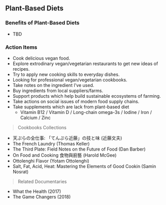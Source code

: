 ## Plant-Based Diets

### Benefits of Plant-Based Diets
- TBD

### Action Items
- Cook delicious vegan food. 
- Explore extrodinary vegan/vegetarian restaurants to get new ideas of recipes.
- Try to apply new cooking skills to everyday dishes.
- Looking for professional vegan/vegetarian cookbooks.  
- Take notes on the ingredient I've used.
- Buy ingredients from local suppliers/farms.
- Support products which help build sustainable ecosystems of farming.
- Take actions on social issues of modern food supply chains.   
- Take supplements which are lack from plant-based diet
  - Vitamin B12 / Vitamin D / Long-chain omega-3s / Iodine / Iron / Calcium / Zinc

> Cookbooks Collections
- 天ぷらの全仕事: 「てんぷら近藤」の技と味  (近藤文夫)
- The French Laundry  (Thomas Keller)
- The Third Plate: Field Notes on the Future of Food (Dan Barber)
- On Food and Cooking 食物與廚藝 (Harold McGee) 
- Ottolenghi Flavor (Yotam Ottolenghi)
- Salt, Fat, Acid, Heat: Mastering the Elements of Good Cookin (Samin Nosrat)

> Related Documentaries
- What the Health (2017)
- The Game Changers (2018)
